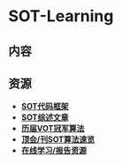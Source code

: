 # SOT-Learning

## 内容



## 资源

  * **[SOT代码框架](https://github.com/wangdongdut/SOT-Learning/blob/main/Resource/Tracking-Framework.md)**
  * **[SOT综述文章](https://github.com/wangdongdut/SOT-Learning/blob/main/Resource/Tracking-Survey.md)**
  * **[历届VOT冠军算法](https://github.com/wangdongdut/SOT-Learning/blob/main/Resource/VOT-Winner.md)**
  * **[顶会/刊SOT算法速览](https://github.com/wangdongdut/SOT-Learning/blob/main/Resource/SOT-Paper-Short-Summary.md)**
  * **[在线学习/报告资源](https://github.com/wangdongdut/SOT-Learning/blob/main/Resource/Online-Report.md)**
